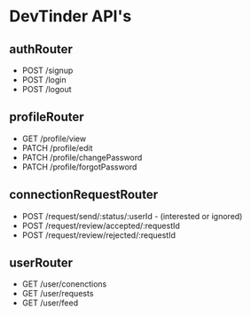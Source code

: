﻿# DevTinder API's

## authRouter
- POST /signup
- POST /login
- POST /logout

##  profileRouter
- GET /profile/view
- PATCH /profile/edit
- PATCH /profile/changePassword
- PATCH /profile/forgotPassword

## connectionRequestRouter
- POST /request/send/:status/:userId - (interested or ignored)
- POST /request/review/accepted/:requestId
- POST /request/review/rejected/:requestId

## userRouter
- GET /user/conenctions
- GET /user/requests
- GET /user/feed